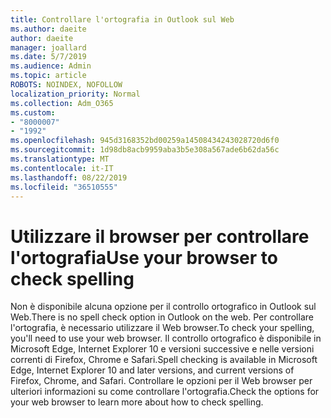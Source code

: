 ```yaml
---
title: Controllare l'ortografia in Outlook sul Web
ms.author: daeite
author: daeite
manager: joallard
ms.date: 5/7/2019
ms.audience: Admin
ms.topic: article
ROBOTS: NOINDEX, NOFOLLOW
localization_priority: Normal
ms.collection: Adm_O365
ms.custom:
- "8000007"
- "1992"
ms.openlocfilehash: 945d3168352bd00259a14508434243028720d6f0
ms.sourcegitcommit: 1d98db8acb9959aba3b5e308a567ade6b62da56c
ms.translationtype: MT
ms.contentlocale: it-IT
ms.lasthandoff: 08/22/2019
ms.locfileid: "36510555"
---
```

# <a name="use-your-browser-to-check-spelling"></a><span data-ttu-id="36f4a-102">Utilizzare il browser per controllare l'ortografia</span><span class="sxs-lookup"><span data-stu-id="36f4a-102">Use your browser to check spelling</span></span>

<span data-ttu-id="36f4a-103">Non è disponibile alcuna opzione per il controllo ortografico in Outlook sul Web.</span><span class="sxs-lookup"><span data-stu-id="36f4a-103">There is no spell check option in Outlook on the web.</span></span> <span data-ttu-id="36f4a-104">Per controllare l'ortografia, è necessario utilizzare il Web browser.</span><span class="sxs-lookup"><span data-stu-id="36f4a-104">To check your spelling, you'll need to use your web browser.</span></span> <span data-ttu-id="36f4a-105">Il controllo ortografico è disponibile in Microsoft Edge, Internet Explorer 10 e versioni successive e nelle versioni correnti di Firefox, Chrome e Safari.</span><span class="sxs-lookup"><span data-stu-id="36f4a-105">Spell checking is available in Microsoft Edge, Internet Explorer 10 and later versions, and current versions of Firefox, Chrome, and Safari.</span></span> <span data-ttu-id="36f4a-106">Controllare le opzioni per il Web browser per ulteriori informazioni su come controllare l'ortografia.</span><span class="sxs-lookup"><span data-stu-id="36f4a-106">Check the options for your web browser to learn more about how to check spelling.</span></span>